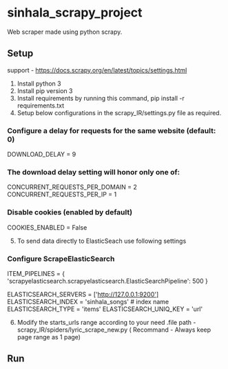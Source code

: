# sinhala_scrapy_project
Web scraper made using python scrapy.

## Setup

support - https://docs.scrapy.org/en/latest/topics/settings.html

1. Install python 3
2. Install pip version 3
3. Install requirements by running this command,  pip install -r requirements.txt
4. Setup below configurations in the scrapy_IR/settings.py file as required.

### Configure a delay for requests for the same website (default: 0)
DOWNLOAD_DELAY = 9

### The download delay setting will honor only one of:
CONCURRENT_REQUESTS_PER_DOMAIN = 2
CONCURRENT_REQUESTS_PER_IP = 1

### Disable cookies (enabled by default)
COOKIES_ENABLED = False

5. To send data directly to ElasticSeach use following settings

### Configure ScrapeElasticSearch
ITEM_PIPELINES = {
    'scrapyelasticsearch.scrapyelasticsearch.ElasticSearchPipeline': 500
}

ELASTICSEARCH_SERVERS = ['http://127.0.0.1:9200']
ELASTICSEARCH_INDEX = 'sinhala_songs'              # index name
ELASTICSEARCH_TYPE = 'items'
ELASTICSEARCH_UNIQ_KEY = 'url'

6. Modify the starts_urls range according to your need .file path -  scrapy_IR/spiders/lyric_scrape_new.py 
  ( Recommand - Always keep page range as 1 page)

## Run


